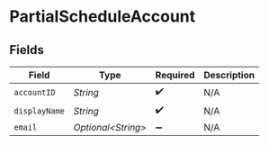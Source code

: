 # PartialScheduleAccount


## Fields

| Field               | Type                | Required            | Description         |
| ------------------- | ------------------- | ------------------- | ------------------- |
| `accountID`         | *String*            | :heavy_check_mark:  | N/A                 |
| `displayName`       | *String*            | :heavy_check_mark:  | N/A                 |
| `email`             | *Optional\<String>* | :heavy_minus_sign:  | N/A                 |